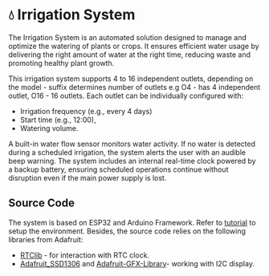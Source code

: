# 💧 Irrigation System

The Irrigation System is an automated solution designed to manage and optimize the watering of plants or crops.
It ensures efficient water usage by delivering the right amount of water at the right time, reducing waste and
promoting healthy plant growth.

This irrigation system supports 4 to 16 independent outlets, depending on the model - suffix determines
number of outlets e.g O4 - has 4 independent outlet, O16 - 16 outlets.
Each outlet can be individually configured with:
- Irrigation frequency (e.g., every 4 days)
- Start time (e.g., 12:00),
- Watering volume.

A built-in water flow sensor monitors water activity. If no water is detected during a scheduled irrigation,
the system alerts the user with an audible beep warning.
The system includes an internal real-time clock powered by a backup battery, ensuring scheduled operations
continue without disruption even if the main power supply is lost.

## Source Code

The system is based on ESP32 and Arduino Framework. Refer to [tutorial] to setup the environment.
Besides, the source code relies on the following libraries from Adafruit:
- [RTClib] - for interaction with RTC clock.
- [Adafruit_SSD1306] and [Adafruit-GFX-Library]- working with I2C display.

[tutorial]:https://randomnerdtutorials.com/getting-started-with-esp32/
[RTClib]:https://github.com/adafruit/RTClib
[Adafruit_SSD1306]:https://github.com/adafruit/Adafruit_SSD1306
[Adafruit-GFX-Library]:https://github.com/adafruit/Adafruit-GFX-Library